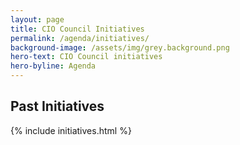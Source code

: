 ```yaml
---
layout: page
title: CIO Council Initiatives
permalink: /agenda/initiatives/
background-image: /assets/img/grey.background.png
hero-text: CIO Council initiatives
hero-byline: Agenda
---
```


## Past Initiatives
{% include initiatives.html %}
